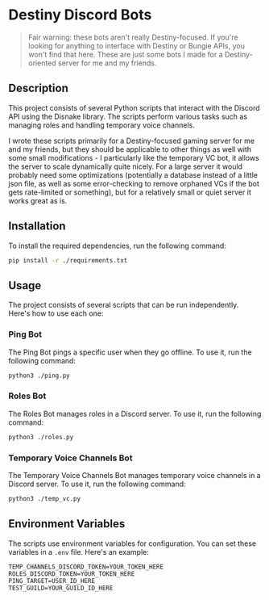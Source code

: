 # Destiny Discord Bots

> Fair warning: these bots aren't really Destiny-focused. If you're looking for anything to interface with Destiny or Bungie APIs, you won't find that here. These are just some bots I made for a Destiny-oriented server for me and my friends.

## Description

This project consists of several Python scripts that interact with the Discord API using the Disnake library. The scripts perform various tasks such as managing roles and handling temporary voice channels.

I wrote these scripts primarily for a Destiny-focused gaming server for me and my friends, but they should be applicable to other things as well with some small modifications - I particularly like the temporary VC bot, it allows the server to scale dynamically quite nicely. For a large server it would probably need some optimizations (potentially a database instead of a little json file, as well as some error-checking to remove orphaned VCs if the bot gets rate-limited or something), but for a relatively small or quiet server it works great as is.

## Installation

To install the required dependencies, run the following command:

```sh
pip install -r ./requirements.txt
```

## Usage

The project consists of several scripts that can be run independently. Here's how to use each one:

### Ping Bot

The Ping Bot pings a specific user when they go offline. To use it, run the following command:

```bash
python3 ./ping.py
```

### Roles Bot

The Roles Bot manages roles in a Discord server. To use it, run the following command:

```bash
python3 ./roles.py
```

### Temporary Voice Channels Bot

The Temporary Voice Channels Bot manages temporary voice channels in a Discord server. To use it, run the following command:

```bash
python3 ./temp_vc.py
```

## Environment Variables

The scripts use environment variables for configuration. You can set these variables in a `.env` file. Here's an example:

```
TEMP_CHANNELS_DISCORD_TOKEN=YOUR_TOKEN_HERE
ROLES_DISCORD_TOKEN=YOUR_TOKEN_HERE
PING_TARGET=USER_ID_HERE
TEST_GUILD=YOUR_GUILD_ID_HERE
```
